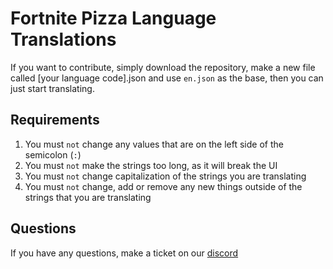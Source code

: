 # Fortnite Pizza Language Translations

If you want to contribute, simply download the repository, make a new file called [your language code].json and use `en.json` as the base, then you can just start translating.

## Requirements

1. You must `not` change any values that are on the left side of the semicolon (`:`)
2. You must `not` make the strings too long, as it will break the UI
3. You must `not` change capitalization of the strings you are translating
4. You must `not` change, add or remove any new things outside of the strings that you are translating

## Questions

If you have any questions, make a ticket on our [discord](https://discord.gg/ySsrsYdGwx)